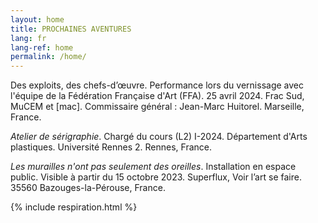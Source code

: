 ```yaml
---
layout: home
title: PROCHAINES AVENTURES
lang: fr
lang-ref: home
permalink: /home/
---
```


Des exploits, des chefs-d’œuvre. Performance lors du vernissage avec l'équipe de la Fédération Française d'Art (FFA). 25 avril 2024. Frac Sud, MuCEM et \[mac]. Commissaire général : Jean-Marc Huitorel. Marseille, France.

*Atelier de sérigraphie*. Chargé du cours (L2) I-2024. Département d'Arts plastiques. Université Rennes 2. Rennes, France.

*Les murailles n'ont pas seulement des oreilles*. Installation en espace public. Visible à partir du 15 octobre 2023. Superflux, Voir l’art se faire. 35560 Bazouges-la-Pérouse, France.

{% include respiration.html %}
